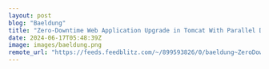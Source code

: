```yaml
---
layout: post
blog: "Baeldung"
title: "Zero-Downtime Web Application Upgrade in Tomcat With Parallel Deployment"
date: 2024-06-17T05:48:39Z
image: images/baeldung.png
remote_url: "https://feeds.feedblitz.com/~/899593826/0/baeldung~ZeroDowntime-Web-Application-Upgrade-in-Tomcat-With-Parallel-Deployment"
---
```

